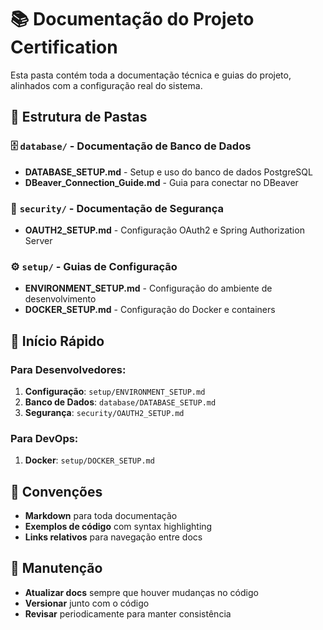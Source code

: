 # 📚 Documentação do Projeto Certification

Esta pasta contém toda a documentação técnica e guias do projeto, alinhados com a configuração real do sistema.

## 📁 Estrutura de Pastas

### 🗄️ `database/` - Documentação de Banco de Dados
- **DATABASE_SETUP.md** - Setup e uso do banco de dados PostgreSQL
- **DBeaver_Connection_Guide.md** - Guia para conectar no DBeaver

### 🔐 `security/` - Documentação de Segurança
- **OAUTH2_SETUP.md** - Configuração OAuth2 e Spring Authorization Server

### ⚙️ `setup/` - Guias de Configuração
- **ENVIRONMENT_SETUP.md** - Configuração do ambiente de desenvolvimento
- **DOCKER_SETUP.md** - Configuração do Docker e containers

## 🚀 Início Rápido

### Para Desenvolvedores:
1. **Configuração**: `setup/ENVIRONMENT_SETUP.md`
2. **Banco de Dados**: `database/DATABASE_SETUP.md`
3. **Segurança**: `security/OAUTH2_SETUP.md`

### Para DevOps:
1. **Docker**: `setup/DOCKER_SETUP.md`

## 📝 Convenções

- **Markdown** para toda documentação
- **Exemplos de código** com syntax highlighting
- **Links relativos** para navegação entre docs

## 🔄 Manutenção

- **Atualizar docs** sempre que houver mudanças no código
- **Versionar** junto com o código
- **Revisar** periodicamente para manter consistência 